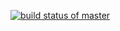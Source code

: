 [![build status of master](https://travis-ci.org/tsmith567/Triangle567.svg?branch=master)](https://travis-ci.org/estowe/hw02_TestTriangle)
